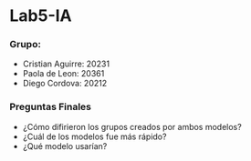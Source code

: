 # Lab5-IA

### Grupo:
- Cristian Aguirre: 20231
- Paola de Leon: 20361
- Diego Cordova: 20212

### Preguntas Finales
- ¿Cómo difirieron los grupos creados por ambos modelos?
- ¿Cuál de los modelos fue más rápido?
- ¿Qué modelo usarían?